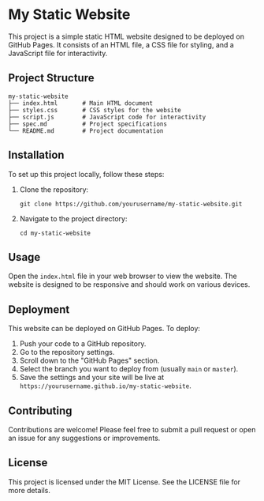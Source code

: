 # My Static Website

This project is a simple static HTML website designed to be deployed on GitHub Pages. It consists of an HTML file, a CSS file for styling, and a JavaScript file for interactivity.

## Project Structure

```
my-static-website
├── index.html       # Main HTML document
├── styles.css       # CSS styles for the website
├── script.js        # JavaScript code for interactivity
├── spec.md          # Project specifications
└── README.md        # Project documentation
```

## Installation

To set up this project locally, follow these steps:

1. Clone the repository:
   ```
   git clone https://github.com/yourusername/my-static-website.git
   ```
2. Navigate to the project directory:
   ```
   cd my-static-website
   ```

## Usage

Open the `index.html` file in your web browser to view the website. The website is designed to be responsive and should work on various devices.

## Deployment

This website can be deployed on GitHub Pages. To deploy:

1. Push your code to a GitHub repository.
2. Go to the repository settings.
3. Scroll down to the "GitHub Pages" section.
4. Select the branch you want to deploy from (usually `main` or `master`).
5. Save the settings and your site will be live at `https://yourusername.github.io/my-static-website`.

## Contributing

Contributions are welcome! Please feel free to submit a pull request or open an issue for any suggestions or improvements.

## License

This project is licensed under the MIT License. See the LICENSE file for more details.